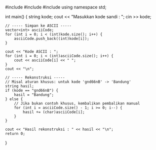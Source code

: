 #include <iostream>
#include <vector>
#include <string>
using namespace std;

int main() {
    string kode;
    cout << "Masukkan kode sandi : ";
    cin >> kode;

    // ----- Simpan ke ASCII -----
    vector<int> asciiCode;
    for (int i = 0; i < (int)kode.size(); i++) {
        asciiCode.push_back((int)kode[i]);
    }

    cout << "Kode ASCII : ";
    for (int i = 0; i < (int)asciiCode.size(); i++) {
        cout << asciiCode[i] << " ";
    }
    cout << "\n";

    // ----- Rekonstruksi -----
    // Misal aturan khusus: untuk kode 'gnd66nB' -> 'Bandung'
    string hasil;
    if (kode == "gnd66nB") {
        hasil = "Bandung";
    } else {
        // Jika bukan contoh khusus, kembalikan pembalikan manual
        for (int i = asciiCode.size() - 1; i >= 0; i--) {
            hasil += (char)asciiCode[i];
        }
    }

    cout << "Hasil rekonstruksi : " << hasil << "\n";
    return 0;
}

